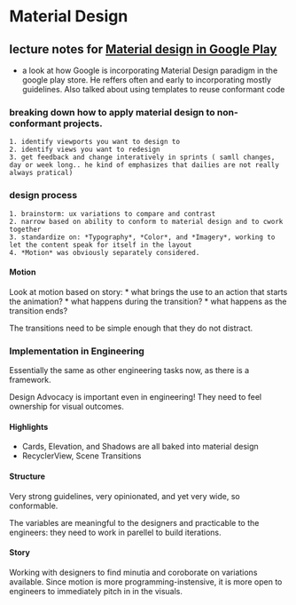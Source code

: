 # Material Design
## lecture notes for [Material design in Google Play](https://www.youtube.com/watch?v=ZlY714W4uww)

* a look at how Google is incorporating Material Design paradigm in the google play store.
    He reffers often and early to incorporating mostly guidelines.
    Also talked about using templates to reuse conformant code

### breaking down how to apply material design to non-conformant projects.
    1. identify viewports you want to design to
    2. identify views you want to redesign
    3. get feedback and change interatively in sprints ( samll changes, day or week long.. he kind of emphasizes that dailies are not really always pratical)

### design process
    1. brainstorm: ux variations to compare and contrast
    2. narrow based on ability to conform to material design and to cwork together
    3. standardize on: *Typography*, *Color*, and *Imagery*, working to let the content speak for itself in the layout
    4. *Motion* was obviously separately considered. 
    
#### Motion
Look at motion based on story:
        * what brings the use to an action that starts the animation?
        * what happens during the transition?
        * what happens as the transition ends?

The transitions need to be simple enough that they do not distract.

### Implementation in Engineering
Essentially the same as other engineering tasks now, as there is a framework.

Design Advocacy is important even in engineering! They need to feel ownership for visual outcomes.

#### Highlights

* Cards, Elevation, and Shadows are all baked into material design
* RecyclerView, Scene Transitions

#### Structure

Very strong guidelines, very opinionated, and yet very wide, so conformable. 

The variables are meaningful to the designers and practicable to the engineers: they need to work in parellel to build iterations.

#### Story

Working with designers to find minutia and coroborate on variations available. Since motion is more programming-instensive, it is more open to engineers to immediately pitch in  in the visuals. 

